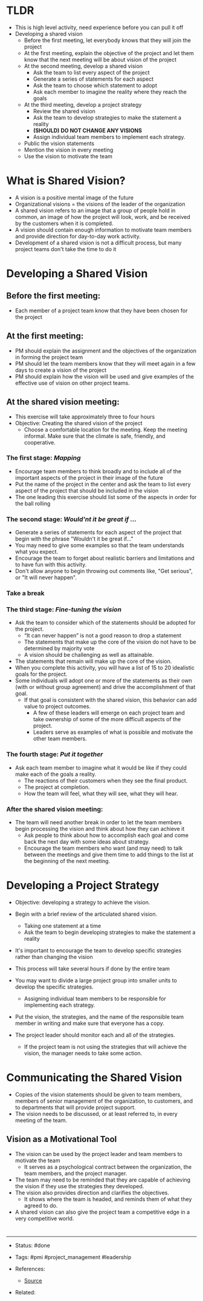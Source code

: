 # TLDR

- This is high level activity, need experience before you can pull it off
- Developing a shared vision
	- Before the first meeting, let everybody knows that they will join the project
	- At the first meeting, explain the objective of the project and let them know that the next meeting will be about vision of the project
	- At the second meeting, develop a shared vision
		- Ask the team to list every aspect of the project
		- Generate a series of statements for each aspect
		- Ask the team to choose which statement to adopt
		- Ask each member to imagine the reality where they reach the goals
	- At the third meeting, develop a project strategy
		- Review the shared vision
		- Ask the team to develop strategies to make the statement a reality
		- **(SHOULD) DO NOT CHANGE ANY VISIONS**
		- Assign individual team members to implement each strategy.
	- Public the vision statements
	- Mention the vision in every meeting
	- Use the vision to motivate the team

# What is Shared Vision?

- A vision is a positive mental image of the future
- Organizational visions = the visions of the leader of the organization
- A shared vision refers to an image that a group of people hold in common, an image of how the project will look, work, and be received by the customers when it is completed.
- A vision should contain enough information to motivate team members and provide direction for day-to-day work activity.
- Development of a shared vision is not a difficult process, but many project teams don't take the time to do it

# Developing a Shared Vision

## Before the first meeting:
- Each member of a project team know that they have been chosen for the project

## At the first meeting:
- PM should explain the assignment and the objectives of the organization in forming the project team
- PM should let the team members know that they will meet again in a few days to create a vision of the project
- PM should explain how the vision will be used and give examples of the effective use of vision on other project teams.

## At the shared vision meeting:
- This exercise will take approximately three to four hours
- Objective: Creating the shared vision of the project
	- Choose a comfortable location for the meeting. Keep the meeting informal. Make sure that the climate is safe, friendly, and cooperative.


### The first stage: _Mapping_
- Encourage team members to think broadly and to include all of the important aspects of the project in their image of the future
- Put the name of the project in the center and ask the team to list every aspect of the project that should be included in the vision
- The one leading this exercise should list some of the aspects in order for the ball rolling


### The second stage: _Would'nt it be great if ..._
- Generate a series of statements for each aspect of the project that begin with the phrase "Wouldn't it be great if…"
- You may need to give some examples so that the team understands what you expect.
- Encourage the team to forget about realistic barriers and limitations and to have fun with this activity.
- Don't allow anyone to begin throwing out comments like, "Get serious", or "It will never happen".

### Take a break

### The third stage: _Fine-tuning the vision_
- Ask the team to consider which of the statements should be adopted for the project.
	-  “It can never happen” is not a good reason to drop a statement
	- The statements that make up the core of the vision do not have to be determined by majority vote
	- A vision should be challenging as well as attainable.
- The statements that remain will make up the core of the vision. 
- When you complete this activity, you will have a list of 15 to 20 idealistic goals for the project.
- Some individuals will adopt one or more of the statements as their own (with or without group agreement) and drive the accomplishment of that goal.
	- If that goal is consistent with the shared vision, this behavior can add value to project outcomes.
		- A few of these leaders will emerge on each project team and take ownership of some of the more difficult aspects of the project.
		- Leaders serve as examples of what is possible and motivate the other team members.


### The fourth stage: _Put it together_
- Ask each team member to imagine what it would be like if they could make each of the goals a reality.
	- The reactions of their customers when they see the final product.
	- The project at completion.
	- How the team will feel, what they will see, what they will hear.


### After the shared vision meeting:
- The team will need another break in order to let the team members begin processing the vision and think about how they can achieve it
	- Ask people to think about how to accomplish each goal and come back the next day with some ideas about strategy.
	- Encourage the team members who want (and may need) to talk between the meetings and give them time to add things to the list at the beginning of the next meeting.


# Developing a Project Strategy

- Objective: developing a strategy to achieve the vision.
- Begin with a brief review of the articulated shared vision.
	- Taking one statement at a time
	- Ask the team to begin developing strategies to make the statement a reality
- It's important to encourage the team to develop specific strategies rather than changing the vision

- This process will take several hours if done by the entire team
- You may want to divide a large project group into smaller units to develop the specific strategies.
	- Assigning individual team members to be responsible for implementing each strategy.
- Put the vision, the strategies, and the name of the responsible team member in writing and make sure that everyone has a copy.
- The project leader should monitor each and all of the strategies.
	- If the project team is not using the strategies that will achieve the vision, the manager needs to take some action.

# Communicating the Shared Vision

- Copies of the vision statements should be given to team members, members of senior management of the organization, to customers, and to departments that will provide project support.
- The vision needs to be discussed, or at least referred to, in every meeting of the team.

## Vision as a Motivational Tool

- The vision can be used by the project leader and team members to motivate the team
	- It serves as a psychological contract between the organization, the team members, and the project manager.
- The team may need to be reminded that they are capable of achieving the vision if they use the strategies they developed.
- The vision also provides direction and clarifies the objectives.
	- It shows where the team is headed, and reminds them of what they agreed to do.
- A shared vision can also give the project team a competitive edge in a very competitive world.






# 

---
- Status: #done

- Tags: #pmi #project_management #leadership 

- References:
	- [Source](https://www.pmi.org/learning/library/creating-shared-vision-project-team-3624)

- Related:

